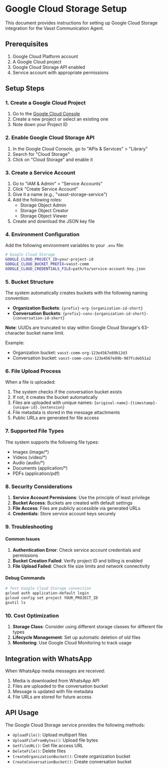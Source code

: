 # Google Cloud Storage Setup

This document provides instructions for setting up Google Cloud Storage integration for the Vasst Communication Agent.

## Prerequisites

1. Google Cloud Platform account
2. A Google Cloud project
3. Google Cloud Storage API enabled
4. Service account with appropriate permissions

## Setup Steps

### 1. Create a Google Cloud Project

1. Go to the [Google Cloud Console](https://console.cloud.google.com/)
2. Create a new project or select an existing one
3. Note down your Project ID

### 2. Enable Google Cloud Storage API

1. In the Google Cloud Console, go to "APIs & Services" > "Library"
2. Search for "Cloud Storage"
3. Click on "Cloud Storage" and enable it

### 3. Create a Service Account

1. Go to "IAM & Admin" > "Service Accounts"
2. Click "Create Service Account"
3. Give it a name (e.g., "vasst-storage-service")
4. Add the following roles:
   - Storage Object Admin
   - Storage Object Creator
   - Storage Object Viewer
5. Create and download the JSON key file

### 4. Environment Configuration

Add the following environment variables to your `.env` file:

```bash
# Google Cloud Storage
GOOGLE_CLOUD_PROJECT_ID=your-project-id
GOOGLE_CLOUD_BUCKET_PREFIX=vasst-comm
GOOGLE_CLOUD_CREDENTIALS_FILE=path/to/service-account-key.json
```

### 5. Bucket Structure

The system automatically creates buckets with the following naming convention:

- **Organization Buckets**: `{prefix}-org-{organization-id-short}`
- **Conversation Buckets**: `{prefix}-conv-{organization-id-short}-{conversation-id-short}`

**Note**: UUIDs are truncated to stay within Google Cloud Storage's 63-character bucket name limit.

Example:
- Organization bucket: `vasst-comm-org-123e4567e89b12d3`
- Conversation bucket: `vasst-comm-conv-123e4567e89b-987fcdeb51a2`

### 6. File Upload Process

When a file is uploaded:

1. The system checks if the conversation bucket exists
2. If not, it creates the bucket automatically
3. Files are uploaded with unique names: `{original-name}-{timestamp}-{unique-id}.{extension}`
4. File metadata is stored in the message attachments
5. Public URLs are generated for file access

### 7. Supported File Types

The system supports the following file types:
- Images (image/*)
- Videos (video/*)
- Audio (audio/*)
- Documents (application/*)
- PDFs (application/pdf)

### 8. Security Considerations

1. **Service Account Permissions**: Use the principle of least privilege
2. **Bucket Access**: Buckets are created with default settings
3. **File Access**: Files are publicly accessible via generated URLs
4. **Credentials**: Store service account keys securely

### 9. Troubleshooting

#### Common Issues

1. **Authentication Error**: Check service account credentials and permissions
2. **Bucket Creation Failed**: Verify project ID and billing is enabled
3. **File Upload Failed**: Check file size limits and network connectivity

#### Debug Commands

```bash
# Test Google Cloud Storage connection
gcloud auth application-default login
gcloud config set project YOUR_PROJECT_ID
gsutil ls
```

### 10. Cost Optimization

1. **Storage Class**: Consider using different storage classes for different file types
2. **Lifecycle Management**: Set up automatic deletion of old files
3. **Monitoring**: Use Google Cloud Monitoring to track usage

## Integration with WhatsApp

When WhatsApp media messages are received:

1. Media is downloaded from WhatsApp API
2. Files are uploaded to the conversation bucket
3. Message is updated with file metadata
4. File URLs are stored for future access

## API Usage

The Google Cloud Storage service provides the following methods:

- `UploadFile()`: Upload multipart files
- `UploadFileFromBytes()`: Upload file bytes
- `GetFileURL()`: Get file access URL
- `DeleteFile()`: Delete files
- `CreateOrganizationBucket()`: Create organization bucket
- `CreateConversationBucket()`: Create conversation bucket 